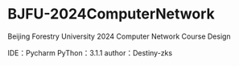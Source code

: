 # BJFU-2024ComputerNetwork
Beijing Forestry University 2024 Computer Network Course Design

IDE：Pycharm
PyThon：3.1.1
author：Destiny-zks
